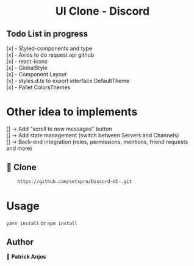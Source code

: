 <h1 align="center">
    UI Clone - Discord
</h1>

## Todo List in progress

[x] - Styled-components and type <br>
[x] - Axios to do request api github <br>
[x] - react-icons<br>
[x] - GlobalStyle <br>
[x] - Component Layout <br>
[x] - styles.d.ts to export interface DefaultTheme<br>
[x] - Pallet ColorsThemes
# Other idea to implements

[] -> Add "scroll to new messages" button<br>
[] -> Add state management (switch between Servers and Channels)<br>
[] -> Back-end integration (roles, permissions, mentions, friend requests and more)<br>



## 💾 Clone

```sh
    https://github.com/setxpro/Discord-UI-.git
```

# Usage

`yarn install` or `npm install`

## Author

👤 **Patrick Anjos**